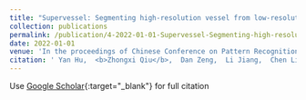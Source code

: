 ```yaml
---
title: "Supervessel: Segmenting high-resolution vessel from low-resolution retinal image"
collection: publications
permalink: /publication/4-2022-01-01-Supervessel-Segmenting-high-resolution-vessel-from-low-resolution-retinal-image
date: 2022-01-01
venue: 'In the proceedings of Chinese Conference on Pattern Recognition and Computer Vision (PRCV)'
citation: ' Yan Hu,  <b>Zhongxi Qiu</b>,  Dan Zeng,  Li Jiang,  Chen Lin,  Jiang Liu, &quot;Supervessel: Segmenting high-resolution vessel from low-resolution retinal image.&quot; In the proceedings of Chinese Conference on Pattern Recognition and Computer Vision (PRCV), 2022.'
---
```

Use [Google Scholar](https://scholar.google.com/scholar?q=Supervessel:+Segmenting+high+resolution+vessel+from+low+resolution+retinal+image){:target="_blank"} for full citation